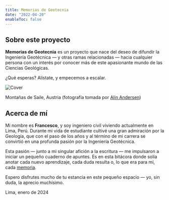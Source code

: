 ```yaml
---
title: Memorias de Geotecnia
date: "2022-04-20"
enableToc: false
---
```


## Sobre este proyecto

**Memorias de Geotecnia** es un proyecto que nace del deseo de difundir la Ingeniería Geotécnica — y otras ramas relacionadas — hacia cualquier persona con un interés por conocer más de este apasionante mundo de las Ciencias Geológicas.

¿Qué esperas? Alístate, y empecemos a escalar.

![Cover](/images/cover.jpg)
<figcaption>Montañas de Saile, Austria (fotografía tomada por <a href="https://unsplash.com/@onixion">Alin Andersen</a>)</figcaption>

## Acerca de mí

Mi nombre es **Francesco**, y soy ingeniero civil viviendo actualmente en Lima, Perú. Durante mi vida de estudiante cultivé una gran admiración por la Geología, que con el paso de los años y al término de mi carrera se convirtió en una profunda pasión por la Ingeniería Geotécnica.

Esta pasión — junto a mi singular afición a la escritura — me impulsaron a iniciar un pequeño cuaderno de apuntes. Es en esta bitácora donde solía anotar cada nuevo aprendizaje, cada duda resulta o, lo que era para mí, cada [memoria](/_index.md).

Espero disfrutes mucho de tu estancia en este pequeño espacio — yo, sin duda, la aprecio muchísimo.

Lima, enero de 2024